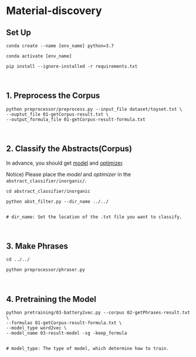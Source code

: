 # Material-discovery

## Set Up

```
conda create --name [env_name] python=3.7
```
```
conda activate [env_name]
```
```
pip install --ignore-installed -r requirements.txt
```
<br/>

## 1. Preprocess the Corpus
```
python preprocessor/preprocess.py --input_file dataset/toyset.txt \
--ouptut_file 01-getCorpus-result.txt \
--output_formula_file 01-getCorpus-result-formula.txt
```
<br/>

## 2. Classify the Abstracts(Corpus)

In advance, you should get [model](https://drive.google.com/file/d/1YwunmwzJ1QlsunJAxeWwr_khMFcofx00/view?usp=drive_link)
and [optimizer](https://drive.google.com/file/d/1H4O9bReCYqrbzpy3T5aTWxnsCUGZDgZ4/view?usp=drive_link).

Notice) Please place the *model* and *optimizer* in the <code>abstract_classifier/inorganic/</code>.
```
cd abstract_classifier/inorganic
```
```
python abst_filter.py --dir_name ../../


# dir_name: Set the location of the .txt file you want to classify.
```
<br/>
    

## 3. Make Phrases
```
cd ../../
```
```
python preprocessor/phraser.py
```
<br/>

## 4. Pretraining the Model
```
python pretraining/03-battery2vec.py --corpus 02-getPhrases-result.txt \
--formulas 01-getCorpus-result-formula.txt \
--model_type word2vec \
--model_name 03-result-model -sg -keep_formula


# model_type: The type of model, which determine how to train.
```
